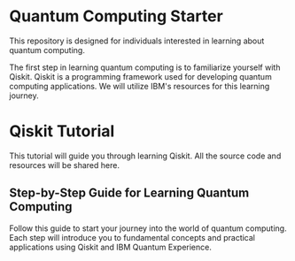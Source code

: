 # Quantum Computing Starter
This repository is designed for individuals interested in learning about quantum computing.

The first step in learning quantum computing is to familiarize yourself with Qiskit. Qiskit is a programming framework used for developing quantum computing applications. We will utilize IBM's resources for this learning journey.

# Qiskit Tutorial
This tutorial will guide you through learning Qiskit. All the source code and resources will be shared here.

## Step-by-Step Guide for Learning Quantum Computing
Follow this guide to start your journey into the world of quantum computing. Each step will introduce you to fundamental concepts and practical applications using Qiskit and IBM Quantum Experience.
